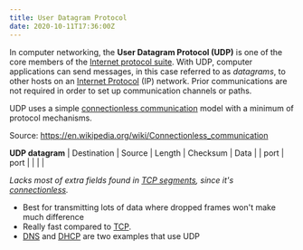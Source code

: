 ```yaml
---
title: User Datagram Protocol
date: 2020-10-11T17:36:00Z
---
```


In computer networking, the **User Datagram Protocol (UDP)** is one of the core
members of the [Internet protocol suite](20210615061915-internet-protocol-suite.md). With UDP, computer applications can send
messages, in this case referred to as _datagrams_, to other hosts on an
[Internet Protocol](20201010175903-internet-protocol.md) (IP) network.
Prior communications are not required in order to set up communication channels
or paths. 

UDP uses a simple [connectionless communication](20210615061227-connectionless-communication.md) 
model with a minimum of protocol mechanisms.

Source: https://en.wikipedia.org/wiki/Connectionless_communication

**UDP datagram**
| Destination | Source | Length | Checksum | Data |
| port        | port   |        |          |      |

_Lacks most of extra fields found in [TCP segments](20201011174727-tcp-segment.md), 
since it's [connectionless](20201011173345-connection-vs-connectionless.md)._

* Best for transmitting lots of data where dropped frames won't make much difference
* Really fast compared to [TCP](20201010181222-tcp.md).
* [DNS](20201021131818-dns.md) and
	[DHCP](20201021131828-dhcp.md) are two examples that use UDP


